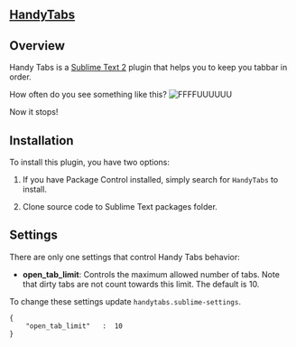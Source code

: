 ## [HandyTabs](https://github.com/travmik/HandyTabs)
## Overview

Handy Tabs is a [Sublime Text 2](http://www.sublimetext.com/2) plugin that helps you to keep you tabbar in order.

How often do you see something like this?
![FFFFUUUUUU](http://i.piccy.info/i7/35edbf83382b2225c7d84eac35ceef83/4-60-516/9482149/FFFFFFFFUUUUUUUUUUUUUUUU_env_2013_06_07_20_19_58.jpg) 

Now it stops! 

## Installation
To install this plugin, you have two options:

1. If you have Package Control installed, simply search for `HandyTabs` to install.

2. Clone source code to Sublime Text packages folder.

## Settings

There are only one settings that control Handy Tabs behavior:

* __open\_tab_limit__: Controls the maximum allowed number of tabs. Note that dirty tabs are not count towards this limit. The default is 10.

To change these settings update `handytabs.sublime-settings`.

	{
    	"open_tab_limit"   :  10
	}

